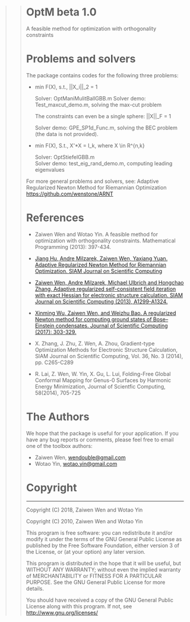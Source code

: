 > > # OptM beta 1.0
> > A feasible method for optimization with orthogonality constraints
> >
> > # Problems and solvers
> > The package contains codes for the following three problems:
> >
> > - min F(X), s.t., ||X_i||_2 = 1
> >
> >   Solver: OptManiMulitBallGBB.m
> >   Solver demo: Test_maxcut_demo.m, solving the max-cut problem
> >
> >   
> >
> >   The constraints can even be a single sphere: ||X||_F = 1
> >
> >   Solver demo: GPE_SP1d_Func.m, solving the BEC problem (the data is not provided).
> >
> > - min F(X), S.t., X'*X = I_k, where X \in R^{n,k}
> >
> >      Solver: OptStiefelGBB.m   
> >      Solver demo: test_eig_rand_demo.m, computing leading eigenvalues
> >
> >  For more general problems and solvers, see:
> >  	Adaptive Regularized Newton Method for Riemannian Optimization
> >  	https://github.com/wenstone/ARNT
> >
> >
> > # References
> > - Zaiwen Wen and Wotao Yin. A feasible method for optimization with orthogonality constraints. Mathematical Programming (2013): 397-434.
> >
> > - [Jiang Hu, Andre Milzarek, Zaiwen Wen, Yaxiang Yuan. Adaptive Regularized Newton Method for Riemannian Optimization. SIAM Journal on Scientific Computing](https://arxiv.org/abs/1708.02016)
> >
> > - [Zaiwen Wen, Andre Milzarek, Michael Ulbrich and Hongchao Zhang, Adaptive regularized self-consistent field iteration with exact Hessian for electronic structure calculation. SIAM Journal on Scientific Computing (2013), A1299-A1324.](https://doi.org/10.1137/120894385)
> >
> > - [Xinming Wu, Zaiwen Wen, and Weizhu Bao. A regularized Newton method for computing ground states of Bose–Einstein condensates. Journal of Scientific Computing (2017): 303-329.](https://link.springer.com/article/10.1007/s10915-017-0412-0)
> >
> > -	X. Zhang, J. Zhu, Z. Wen, A. Zhou, Gradient-type Optimization Methods for Electronic Structure Calculation, SIAM Journal on Scientific Computing, Vol. 36, No. 3 (2014), pp. C265-C289
> >
> > -	R. Lai, Z. Wen, W. Yin, X. Gu, L. Lui, Folding-Free Global Conformal Mapping for Genus-0 Surfaces by Harmonic Energy Minimization, Journal of Scientfic Computing, 58(2014), 705-725 
> >
> > # The Authors
> > We hope that the package is useful for your application.  If you have any bug reports or comments, please feel free to email one of the toolbox authors:
> >
> > * Zaiwen Wen, wendouble@gmail.com
> > * Wotao Yin, wotao.yin@gmail.com
> >
> > 
> >
> > # Copyright
> > -------------------------------------------------------------------------
> >   Copyright (C) 2018, Zaiwen Wen and Wotao Yin
> > 
> >   Copyright (C) 2010, Zaiwen Wen and Wotao Yin
> >
> >   This program is free software: you can redistribute it and/or modify
> >   it under the terms of the GNU General Public License as published by
> >   the Free Software Foundation, either version 3 of the License, or
> >   (at your option) any later version.
> >
> >   This program is distributed in the hope that it will be useful,
> >   but WITHOUT ANY WARRANTY; without  even the implied warranty of
> >   MERCHANTABILITY or FITNESS FOR A PARTICULAR PURPOSE.  See the
> >   GNU General Public License for more details.
> >
> >   You should have received a copy of the GNU General Public License
> >   along with this program.  If not, see <http://www.gnu.org/licenses/>
> >
